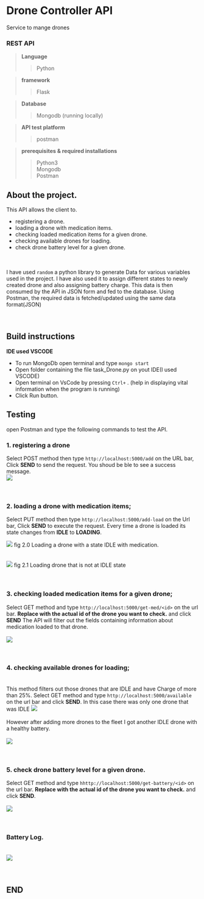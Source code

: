 # Drone Controller API
Service to mange drones
### REST API

> **Language**
>> Python

> **framework**
>> Flask

> **Database**
>> Mongodb (running locally)

> **API test platform**
>> postman

> **prerequisites & required installations**
>> Python3\
>> Mongodb\
>> Postman<br>


## About the project.
This API allows the client to.
- registering a drone.
- loading a drone with medication items.
- checking loaded medication items for a given drone.
- checking available drones for loading.
- check drone battery level for a given drone.<br><br><br>


I have used ``` random ``` a python library to generate Data for various variables used in the project. I have also used it to assign different states to newly created drone and also assigning battery charge.
This data is then consumed by the API in JSON form and fed to the database. Using Postman, the required data is fetched/updated using the same data
format(JSON)<br><br><br>


## Build instructions
**IDE used VSCODE**

- To run MongoDb open terminal and type ```mongo start```
- Open folder containing the file task_Drone.py on yout IDE(I used VSCODE)
- Open terminal on VsCode by pressing ```Ctrl+``` . (help in displaying vital information when the program is running)
- Click Run button.



## Testing
open Postman and type the following commands to test the API.

### 1. registering a drone
Select POST method then type ```http://localhost:5000/add``` on the URL bar, Click **SEND** to send the request. You shoud be ble to see a success message.\
<img src="https://raw.githubusercontent.com/charlesncn/task_Drone/master/img/add.png"><br><br><br>


### 2. loading a drone with medication items;
Select PUT method then type ```http://localhost:5000/add-load``` on the Url bar, Click **SEND** to execute the request.
Every time a drone is loaded its state changes from **IDLE** to **LOADING**.

<img src="https://raw.githubusercontent.com/charlesncn/task_Drone/master/img/addLoad.png">
fig 2.0 Loading a drone with a state IDLE with medication.<br><br><br>


<img src="https://raw.githubusercontent.com/charlesncn/task_Drone/master/img/AddMedError.png">
fig 2.1 Loading drone that is  not at IDLE state<br><br><br>


### 3. checking loaded medication items for a given drone;
Select GET method and type ```http://localhost:5000/get-med/<id>``` on the url bar. **Replace <id> with the actual id of the drone you want to check.** and 
click **SEND** The API will filter out the fields containing information about medication loaded to that drone.<br><br>
<img src="https://raw.githubusercontent.com/charlesncn/task_Drone/master/img/viewMedOnDrone.png"><br><br><br>



### 4. checking available drones for loading;<br><br>
This method filters out those drones that are IDLE and have Charge of more than 25%. Select GET method and type
```http://localhost:5000/available``` on the url bar and click **SEND**. In this case there was only one drone that was IDLE
<img src="https://raw.githubusercontent.com/charlesncn/task_Drone/master/img/avail.png"><br><br>
However after adding more drones to the fleet I got another IDLE drone with a healthy battery.<br><br>
<img src="https://raw.githubusercontent.com/charlesncn/task_Drone/master/img/available2.png"><br><br><br>


### 5. check drone battery level for a given drone.<br>
Select GET method and type ```hhttp://localhost:5000/get-battery/<id>``` on the url bar. **Replace <id> with the actual id of the drone you want to check.** and 
click **SEND**.<br><br>
<img src="https://raw.githubusercontent.com/charlesncn/task_Drone/master/img/getBatID.png"><br><br><br>

### Battery Log.<br><br>
<img src="https://github.com/charlesncn/task_Drone/blob/master/img/BatLog.png"><br><br><br>

## END
